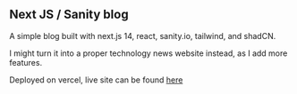 ## Next JS / Sanity blog

A simple blog built with next.js 14, react, sanity.io, tailwind, and shadCN.

I might turn it into a proper technology news website instead, as I add more features.

Deployed on vercel, live site can be found [here](https://croixblog.vercel.app/)
